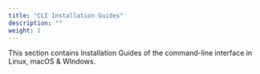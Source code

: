 ```yaml
---
title: "CLI Installation Guides"
description: ""
weight: 1
---
```


This section contains Installation Guides of the command-line interface in Linux, macOS & WIndows.
